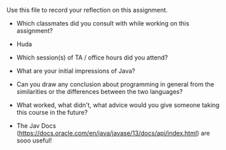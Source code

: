 Use this file to record your reflection on this assignment.

- Which classmates did you consult with while working on this assignment?
* Huda
- Which session(s) of TA / office hours did you attend?

- What are your initial impressions of Java? 

- Can you draw any conclusion about programming in general from the similarities or the differences between the two languages? 

- What worked, what didn't, what advice would you give someone taking this course in the future?
* The Jav Docs (https://docs.oracle.com/en/java/javase/13/docs/api/index.html) are sooo useful!
